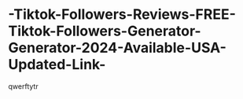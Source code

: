 # -Tiktok-Followers-Reviews-FREE-Tiktok-Followers-Generator-Generator-2024-Available-USA-Updated-Link-
qwerftytr
